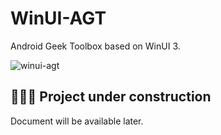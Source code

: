 # WinUI-AGT
Android Geek Toolbox based on WinUI 3.

![winui-agt](https://z1.ax1x.com/2023/11/26/pi07SfI.png)

## 🚧🚧🚧 Project under construction
Document will be available later.
